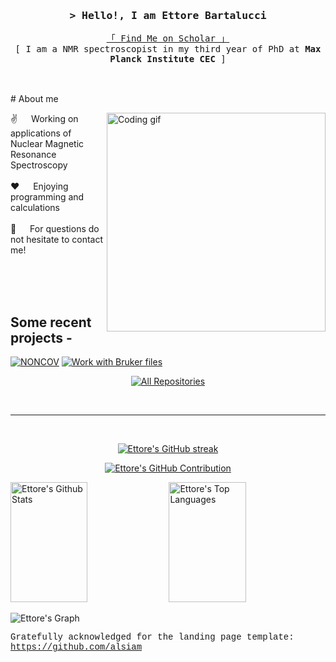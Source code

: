 <!-- Intro  -->
<h3 align="center">
        <samp>&gt; Hello!, I am
                <b>Ettore Bartalucci</b>
        </samp>
</h3>

<p align="center"> 
  <samp>
    <a href="https://scholar.google.com/citations?user=kEMqG14AAAAJ&hl=it&oi=ao">「 Find Me on Scholar 」</a>
    <br>
    [ I am a NMR spectroscopist in my third year of PhD at <b>Max Planck Institute CEC</b> ]
    <br>
    <br>
  </samp>
</p>
<br />
<!-- About Section -->
 # About me
<p>
 <img align="right" width="350" src="/assets/programmer.gif" alt="Coding gif" />
  
 ✌️ &emsp; Working on applications of Nuclear Magnetic Resonance Spectroscopy <br/><br/>
 ❤️ &emsp; Enjoying programming and calculations <br/><br/>
 📧 &emsp; For questions do not hesitate to contact me! <br/><br/>

</p>
<br/>
<br/>

## Some recent projects -
[![NONCOV](https://github-readme-stats.vercel.app/api/pin/?username=ebartalucci&repo=NONCOV&border_color=7F3FBF&bg_color=0D1117&title_color=C9D1D9&text_color=8B949E&icon_color=7F3FBF)](https://github.com/ebartalucci/NONCOV.git)
[![Work with Bruker files](https://github-readme-stats.vercel.app/api/pin/?username=ebartalucci&repo=Generate_NMR_tables&border_color=7F3FBF&bg_color=0D1117&title_color=C9D1D9&text_color=8B949E&icon_color=7F3FBF)](https://github.com/ebartalucci/Generate_NMR_tables.git)
<p align="center">
  <a href="https://github.com/ebartalucci?tab=repositories" target="_blank"><img alt="All Repositories" title="All Repositories" src="https://img.shields.io/badge/-All%20Repos-2962FF?style=for-the-badge&logo=koding&logoColor=white"/></a>
</p>

<br/>
<hr/>
<br/>

<p align="center">
  <a href="https://github.com/ebartalucci">
    <img src="https://github-readme-streak-stats.herokuapp.com/?user=ebartalucci&theme=radical&border=7F3FBF&background=0D1117" alt="Ettore's GitHub streak"/>
  </a>
</p>

<p align="center">
  <a href="https://github.com/ebartalucci">
    <img src="https://github-profile-summary-cards.vercel.app/api/cards/profile-details?username=ebartalucci&theme=radical" alt="Ettore's GitHub Contribution"/>
  </a>
</p>

<a> 
    <a href="https://github.com/ebartalucci"><img alt="Ettore's Github Stats" src="https://denvercoder1-github-readme-stats.vercel.app/api?username=ebartalucci&show_icons=true&count_private=true&theme=react&border_color=7F3FBF&bg_color=0D1117&title_color=F85D7F&icon_color=F8D866" height="192px" width="49.5%"/></a>
  <a href="https://github.com/ebartalucci"><img alt="Ettore's Top Languages" src="https://denvercoder1-github-readme-stats.vercel.app/api/top-langs/?username=ebartalucci&langs_count=8&layout=compact&theme=react&border_color=7F3FBF&bg_color=0D1117&title_color=F85D7F&icon_color=F8D866" height="192px" width="49.5%"/></a>
  <br/>
</a>


![Ettore's Graph](https://github-readme-activity-graph.vercel.app/graph?username=ebartalucci&custom_title=Ettore's%20GitHub%20Activity%20Graph&bg_color=0D1117&color=7F3FBF&line=7F3FBF&point=7F3FBF&area_color=FFFFFF&title_color=FFFFFF&area=true)


<sub><sup><p style="font-family:Courier New;">Gratefully acknowledged for the landing page template: https://github.com/alsiam</p></sup></sub>
